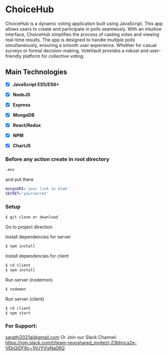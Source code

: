 # ChoiceHub 
ChoiceHub is a dynamic voting application built using JavaScript. This app allows users to create and participate in polls seamlessly. With an intuitive interface, ChoiceHub simplifies the process of casting votes and viewing real-time results. The app is designed to handle multiple polls simultaneously, ensuring a smooth user experience. Whether for casual surveys or formal decision-making, VoteVault provides a robust and user-friendly platform for collective voting.

## Main Technologies

* [x] **JavaScript ES5/ES6+**
* [x] **NodeJS**
* [x] **Express**
* [x] **MongoDB**
* [x] **React/Redux**
* [x] **NPM**
* [x] **ChartJS**



### Before any action create in root directory 

```bash
.env
```
and put there 

```bash
mongoURI='your link to mlab'
SECRET='yoursecret'
```

### Setup

```bash
$ git clone or download
```

Go to project direction

Install dependencies for server

```bash
$ npm install

```

Install dependencies for client

```bash
$ cd client
$ npm install

```
Run server (nodemon)

```bash
$ nodemon

```

Run server (client)

```bash
$ cd client
$ npm start

```
### For Support: 
sarathi2021ai@gmail.com
Or
Join our Slack Channel:
https://join.slack.com/t/team-revoshared_invitezt-23bhnca2e-VEbQiDF8c~1hUYVjsNa06Q

